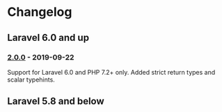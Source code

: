 # Changelog

## Laravel 6.0 and up

### [2.0.0] - 2019-09-22

Support for Laravel 6.0 and PHP 7.2+ only.
Added strict return types and scalar typehints.

## Laravel 5.8 and below


[2.0.0]: https://github.com/czim/laravel-cms-core/compare/1.8.0...2.0.0
